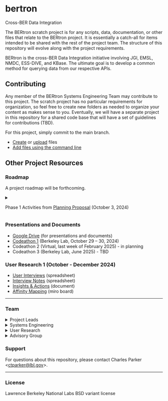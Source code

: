 # bertron
Cross-BER Data Integration

The BERtron scratch project is for any scripts, data, documentation, or other files that relate to the BERtron project. It is essentially a catch-all for items intended to be shared with the rest of the project team. The structure of this repository will evolve along with the project requirements.

BERtron is the cross-BER Data Integration initiative involving JGI, EMSL, NMDC, ESS-DIVE, and KBase.
The ultimate goal is to develop a common method for querying data from our respective APIs.

## Contributing
Any member of the BERtron Systems Engineering Team may contribute to this project. The scratch project has no particular requirements for organization, so feel free to create new folders as needed to organize your content as makes sense to you. Eventually, we will have a separate project in this repository for a shared code base that will have a set of guidelines for contributions (TBD).

For this project, simply commit to the main branch.

- [Create](https://docs.gitlab.com/ee/user/project/repository/web_editor.html#create-a-file) or [upload](https://docs.gitlab.com/ee/user/project/repository/web_editor.html#upload-a-file) files
- [Add files using the command line](https://docs.gitlab.com/ee/gitlab-basics/add-file.html#add-a-file-using-the-command-line)

## Other Project Resources

### Roadmap
A project roadmap will be forthcoming.

<details>
<summary>

Phase 1 Activities from
[Planning Proposal](https://docs.google.com/presentation/d/18u63d00IfMEv0kEDuaYAQkkwGURGY9IP/edit?usp=drive_link&ouid=105935390335622188775&rtpof=true&sd=true) (October 3, 2024)
</summary>

![BERtron Phase 1 Activities](phase1/BERtron_Phase_1_Activities.png "BERtron Phase 1 Activities")

</details>

### Presentations and Documents
- [Google Drive](https://drive.google.com/drive/folders/0ADpfATPiaJHIUk9PVA) (for presentations and documents)
- [Codeathon 1](https://drive.google.com/drive/folders/1m7RgtUs3TPYzZnwRxmLMIMJbCevrTUCK) (Berkeley Lab, October 29 – 30, 2024)
- Codeathon 2 (Virtual, last week of February 2025) - in planning
- Codeathon 3 (Berkeley Lab, June 2025) - TBD

### User Research 1 (October - December 2024)
- [User Interviews](https://docs.google.com/spreadsheets/d/1MNzL70mCHnEv9nBVspscgaR16u0zqTZapNExvl934AU/edit?gid=1843588681#gid=1843588681) (spreadsheet)
- [Interview Notes](https://docs.google.com/spreadsheets/d/15djAeIdrTwPexd9KyxKpYvn01PNGrBf__zsXmNiQaA4/edit?gid=428372739#gid=428372739) (spreadsheet)
- [Insights & Actions](https://docs.google.com/document/d/1k4jrRhOu8sOHe4wpJwWiaxDNGDoOBooGwVL3rbNsZBM/edit?tab=t.0#heading=h.f5pgasnjkdpn) (document)
- [Affinity Mapping](https://miro.com/app/board/uXjVKgb1e0w=/?moveToWidget=3458764610043569697&cot=14)  (miro board)


***

### Team

<details>
<summary>Project Leads</summary>

- Kjiersten Fagnan &lt;<kmfagnan@lbl.gov>&gt; (Project Lead - LBL/JGI)
- Ratna Saripalli &lt;<ratnas@pnnl.gov>&gt; (Deputy Project Lead - PNNL/EMSL)
- Set Sarrafan &lt;<ssarrafan@lbl.gov>&gt; (Software Delivery Manager - LBL/JGI)

</details>

<details>
<summary>Systems Engineering</summary>

- Charles Parker &lt;<ctparker@lbl.gov>&gt; (Engineering Lead - LBL/JGI)
- Eric Cavanna &lt;<eecavanna@lbl.gov>&gt; (LBL/NMDC)
- Shreyas Cholia &lt;<scholia@lbl.gov>&gt; (LBL/ESS-DIVE)
- Valerie Hendrix &lt;<vchendrix@lbl.gov>&gt; (LBL/ESS-DIVE)
- James Carr &lt;<james.carr@pnnl.gov>&gt; (PNNL/EMSL)
- Makena Dettmann &lt;<makena.dettmann@pnnl.gov>&gt; (PNNL/EMSL)
- AJ Ireland &lt;<aireland@lbl.gov>&gt; (LBL/KBase)
- Jeffrey Johnson &lt;<jeff@cohere-llc.com>&gt; (Cohere Consulting, Inc/KBase - DTS)

</details>

<details>
<summary>User Research</summary>

- Steven Wilson &lt;<sewilson@lbl.gov>&gt; (User Research Lead - LBL/JGI)
- Montana Smith &lt;<montana.smith@pnnl.gov>&gt; (PNNL/EMSL)
- Sarah Leichty &lt;<sarah.leichty@pnnl.gov>&gt; (PNNL/EMSL - MONet)
- Erin Bredeweg &lt;<erin.bredeweg@pnnl.gov>&gt; (PNNL/EMSL - Fungal)
- Elisha Wood-Charlson &lt;<elishawc@lbl.gov>&gt; (LBL/KBase - GROW/WHONDRS)
- Joan Damerow &lt;<joandamerow@lbl.gov>&gt; (LBL/ESS-DIVE)
- Alicia Clum &lt;<aclum@lbl.gov>&gt; (LBL/NMDC)

</details>

<details>
<summary>Advisory Group</summary>

- Douglas
- Emiley
- Charu
- Nigel
- Adam

</details>

### Support
For questions about this repository, please contact Charles Parker &lt;<ctparker@lbl.gov>&gt;.

***

### License
Lawrence Berkeley National Labs BSD variant license
